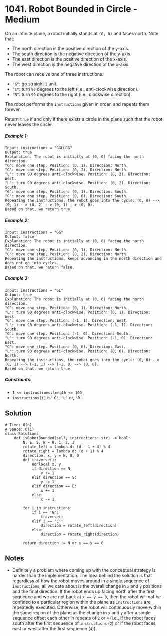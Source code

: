 # 1041. Robot Bounded in Circle - Medium

On an infinite plane, a robot initially stands at `(0, 0)` and faces north. Note that:

- The north direction is the positive direction of the y-axis.
- The south direction is the negative direction of the y-axis.
- The east direction is the positive direction of the x-axis.
- The west direction is the negative direction of the x-axis.

The robot can receive one of three instructions:

- `"G"`: go straight `1` unit.
- `"L"`: turn `90` degrees to the left (i.e., anti-clockwise direction).
- `"R"`: turn `90` degrees to the right (i.e., clockwise direction).

The robot performs the `instructions` given in order, and repeats them forever.

Return `true` if and only if there exists a circle in the plane such that the robot never leaves the circle.

##### Example 1:

```
Input: instructions = "GGLLGG"
Output: true
Explanation: The robot is initially at (0, 0) facing the north direction.
"G": move one step. Position: (0, 1). Direction: North.
"G": move one step. Position: (0, 2). Direction: North.
"L": turn 90 degrees anti-clockwise. Position: (0, 2). Direction: West.
"L": turn 90 degrees anti-clockwise. Position: (0, 2). Direction: South.
"G": move one step. Position: (0, 1). Direction: South.
"G": move one step. Position: (0, 0). Direction: South.
Repeating the instructions, the robot goes into the cycle: (0, 0) --> (0, 1) --> (0, 2) --> (0, 1) --> (0, 0).
Based on that, we return true.
```

##### Example 2:

```
Input: instructions = "GG"
Output: false
Explanation: The robot is initially at (0, 0) facing the north direction.
"G": move one step. Position: (0, 1). Direction: North.
"G": move one step. Position: (0, 2). Direction: North.
Repeating the instructions, keeps advancing in the north direction and does not go into cycles.
Based on that, we return false.
```

##### Example 3:

```
Input: instructions = "GL"
Output: true
Explanation: The robot is initially at (0, 0) facing the north direction.
"G": move one step. Position: (0, 1). Direction: North.
"L": turn 90 degrees anti-clockwise. Position: (0, 1). Direction: West.
"G": move one step. Position: (-1, 1). Direction: West.
"L": turn 90 degrees anti-clockwise. Position: (-1, 1). Direction: South.
"G": move one step. Position: (-1, 0). Direction: South.
"L": turn 90 degrees anti-clockwise. Position: (-1, 0). Direction: East.
"G": move one step. Position: (0, 0). Direction: East.
"L": turn 90 degrees anti-clockwise. Position: (0, 0). Direction: North.
Repeating the instructions, the robot goes into the cycle: (0, 0) --> (0, 1) --> (-1, 1) --> (-1, 0) --> (0, 0).
Based on that, we return true.
```

##### Constraints:

- `1 <= instructions.length <= 100`
- `instructions[i]` is `'G'`, `'L'` or, `'R'`.

## Solution

```
# Time: O(n)
# Space: O(1)
class Solution:
    def isRobotBounded(self, instructions: str) -> bool:
        N, E, S, W = 0, 1, 2, 3
        rotate_left = lambda d: (d - 1 + 4) % 4
        rotate_right = lambda d: (d + 1) % 4
        direction, x, y = N, 0, 0
        def traverse():
            nonlocal x, y
            if direction == N:
                y += 1
            elif direction == S:
                y -= 1
            elif direction == E:
                x += 1
            else:
                x -= 1

        for i in instructions:
            if i == 'G':
                traverse()
            elif i == 'L':
                direction = rotate_left(direction)
            else:
                direction = rotate_right(direction)
        
        return direction != N or x == y == 0
```

## Notes
- Definitely a problem where coming up with the conceptual strategy is harder than the implementation. The idea behind the solution is that regardless of how the robot moves around in a single sequence of `instructions`, all we care about is the overall change in `x` and `y` positions and the final direction. If the robot ends up facing north after the first sequence and we are not back at `x == y == 0`, then the robot will not be confined to a particular region within the plane as `instructions` are repeatedly executed. Otherwise, the robot will continuously move within the same region of the plane as the change in `x` and `y` after a single sequence offset each other in repeats of `2` or `4` (i.e., if the robot faces south after the first sequence of `instructions` (`2`) or if the robot faces east or west after the first sequence (`4`)).